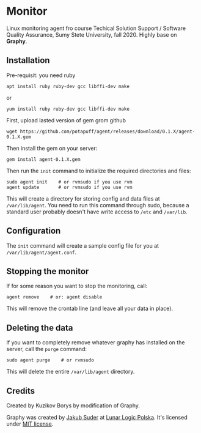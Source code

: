 # Monitor

Linux monitoring agent fro course Techical Solution Support / Software Quality Assurance, Sumy Stete University, fall 2020.
Highly base on **Graphy**.


## Installation
Pre-requisit: you need ruby

    apt install ruby ruby-dev gcc libffi-dev make
   
or

    yum install ruby ruby-dev gcc libffi-dev make  

First, upload lasted version of gem grom github

    wget https://github.com/potapuff/agent/releases/download/0.1.X/agent-0.1.X.gem
 
Then install the gem on your server:

    gem install agent-0.1.X.gem
    

Then run the `init` command to initialize the required directories and files:

    sudo agent init    # or rvmsudo if you use rvm
    agent update       # or rvmsudo if you use rvm

This will create a directory for storing config and data files at `/var/lib/agent`.
You need to run this command through sudo, because a standard user probably doesn't have
write access to `/etc` and `/var/lib`.


## Configuration

The `init` command will create a sample config file for you at `/var/lib/agent/agent.conf`.

## Stopping the monitor

If for some reason you want to stop the monitoring, call:

    agent remove    # or: agent disable

This will remove the crontab line (and leave all your data in place).

## Deleting the data

If you want to completely remove whatever graphy has installed on the server, call the `purge` command:

    sudo agent purge    # or rvmsudo

This will delete the entire `/var/lib/agent` directory.

## Credits
Created by Kuzikov Borys by modification of Graphy.

Graphy was created by [Jakub Suder](http://psionides.eu) at [Lunar Logic Polska](http://lunarlogicpolska.com). It's
licensed under [MIT license](https://github.com/psionides/graphy/blob/master/MIT-LICENSE.txt).

